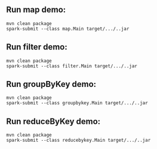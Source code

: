 ## Run map demo: 
```
mvn clean package
spark-submit --class map.Main target/.../..jar
```

## Run filter demo: 
```
mvn clean package
spark-submit --class filter.Main target/.../..jar
```

## Run groupByKey demo: 
```
mvn clean package
spark-submit --class groupbykey.Main target/.../..jar
```

## Run reduceByKey demo: 
```
mvn clean package
spark-submit --class reducebykey.Main target/.../..jar
```
